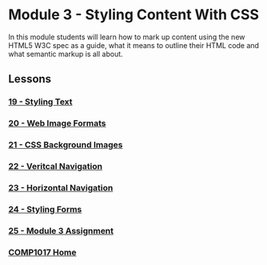 # Module 3 - Styling Content With CSS
In this module students will learn how to mark up content using the new HTML5 W3C spec as a guide, what it means to outline their HTML code and what semantic markup is all about.

## Lessons

### [19 - Styling Text](19-styling-text/styling-text.md)
### [20 - Web Image Formats](20-web-images/web-images.md)
### [21 - CSS Background Images](21-css-backgrounds/css-backgrounds.md)
### [22 - Veritcal Navigation](22-vertical-nav/vertical-nav.md)
### [23 - Horizontal Navigation](23-horizontal-nav/horizontal-nav.md)
### [24 - Styling Forms](24-styling-forms/styling-forms.md)
### [25 - Module 3 Assignment](25-module3-assignment/assignment3.md)

### [COMP1017 Home](../)
